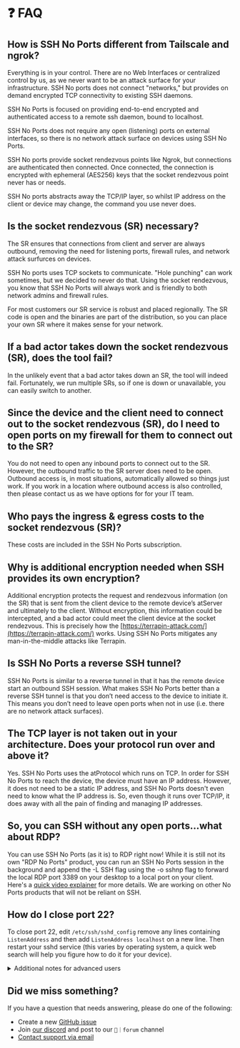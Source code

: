 # ❓ FAQ

## **How is SSH No Ports different from Tailscale and ngrok?**

Everything is in your control. There are no Web Interfaces or centralized control by us, as we never want to be an attack surface for your infrastructure. SSH No ports does not connect "networks," but provides on demand encrypted TCP connectivity to existing SSH daemons.

SSH No Ports is focused on providing end-to-end encrypted and authenticated access to a remote ssh daemon, bound to localhost.

SSH No Ports does not require any open (listening) ports on external interfaces, so there is no network attack surface on devices using SSH No Ports.

SSH No ports provide socket rendezvous points like Ngrok, but connections are authenticated then connected. Once connected, the connection is encrypted with ephemeral (AES256) keys that the socket rendezvous point never has or needs.

SSH No ports abstracts away the TCP/IP layer, so whilst IP address on the client or device may change, the command you use never does.

## **Is the socket rendezvous (SR) necessary?**

The SR ensures that connections from client and server are always outbound, removing the need for listening ports, firewall rules, and network attack surfurces on devices.

SSH No ports uses TCP sockets to communicate. "Hole punching" can work sometimes, but we decided to never do that. Using the socket rendezvous, you know that SSH No Ports will always work and is friendly to both network admins and firewall rules.

For most customers our SR service is robust and placed regionally. The SR code is open and the binaries are part of the distribution, so you can place your own SR where it makes sense for your network.

## **If a bad actor takes down the socket rendezvous (SR), does the tool fail?**

In the unlikely event that a bad actor takes down an SR, the tool will indeed fail. Fortunately, we run multiple SRs, so if one is down or unavailable, you can easily switch to another.

## **Since the device and the client need to connect out to the socket rendezvous (SR), do I need to open ports on my firewall for them to connect out to the SR?**

You do not need to open any inbound ports to connect out to the SR. However, the outbound traffic to the SR server does need to be open. Outbound access is, in most situations, automatically allowed so things just work. If you work in a location where outbound access is also controlled, then please contact us as we have options for for your IT team.

## **Who pays the ingress & egress costs to the socket rendezvous (SR)?**

These costs are included in the SSH No Ports subscription.

## **Why is additional encryption needed when SSH provides its own encryption?**

Additional encryption protects the request and rendezvous information (on the SR) that is sent from the client device to the remote device’s atServer and ultimately to the client. Without encryption, this information could be intercepted, and a bad actor could meet the client device at the socket rendezvous. This is precisely how the [https://terrapin-attack.com/](https://terrapin-attack.com/) works. Using SSH No Ports mitigates any man-in-the-middle attacks like Terrapin.

## **Is SSH No Ports a reverse SSH tunnel?**

SSH No Ports is similar to a reverse tunnel in that it has the remote device start an outbound SSH session. What makes SSH No Ports better than a reverse SSH tunnel is that you don’t need access to the device to initiate it. This means you don’t need to leave open ports when not in use (i.e. there are no network attack surfaces).

## **The TCP layer is not taken out in your architecture. Does your protocol run over and above it?**

Yes. SSH No Ports uses the atProtocol which runs on TCP. In order for SSH No Ports to reach the device, the device must have an IP address. However, it does not need to be a static IP address, and SSH No Ports doesn't even need to know what the IP address is. So, even though it runs over TCP/IP, it does away with all the pain of finding and managing IP addresses.

## **So, you can SSH without any open ports...what about RDP?**

You can use SSH No Ports (as it is) to RDP right now! While it is still not its own "RDP No Ports" product, you can run an SSH No Ports session in the background and append the -L SSH flag using the -o sshnp flag to forward the local RDP port 3389 on your desktop to a local port on your client. Here's a [quick video explainer](https://www.youtube.com/watch?v=G3rRBHdwHvI) for more details. We are working on other No Ports products that will not be reliant on SSH.

## How do I close port 22?

To close port 22, edit `/etc/ssh/sshd_config` remove any lines containing `ListenAddress` and then add `ListenAddress localhost` on a new line. Then restart your sshd service (this varies by operating system, a quick web search will help you figure how to do it for your device).

<details>

<summary>Additional notes for advanced users</summary>

You may also replace `localhost` with the ipv4 (`127.0.0.1`) or ipv6 (`::1`) loopback address. However beware! All No Ports tech defaults to doing lookups for localhost. If your system has both configured in `/etc/hosts` then SSH No Ports may resolve to the wrong address for which sshd is configured for.

</details>

## Did we miss something?

If you have a question that needs answering, please do one of the following:

* Create a new [GitHub issue](https://github.com/atsign-foundation/noports/issues/new/choose)
* Join [our discord](https://discord.atsign.com) and post to our `📑｜forum` channel
* [Contact support via email](mailto:support@noports.com)
